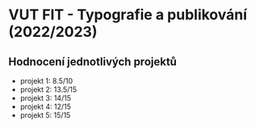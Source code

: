 # VUT FIT - Typografie a publikování (2022/2023)

## Hodnocení jednotlivých projektů

- projekt 1: 8.5/10
- projekt 2: 13.5/15
- projekt 3: 14/15
- projekt 4: 12/15
- projekt 5: 15/15
